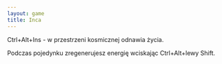 ```yaml
---
layout: game
title: Inca
---
```


Ctrl+Alt+Ins - w przestrzeni kosmicznej odnawia życia.

Podczas pojedynku zregenerujesz energię wciskając Ctrl+Alt+lewy 
Shift.
